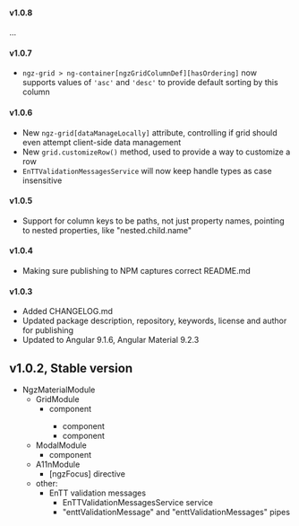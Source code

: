#### v1.0.8

...

#### v1.0.7

- `ngz-grid > ng-container[ngzGridColumnDef][hasOrdering]` now supports values of `'asc'` and `'desc'` to provide default sorting by this column

#### v1.0.6

- New `ngz-grid[dataManageLocally]` attribute, controlling if grid should even attempt client-side data management
- New `grid.customizeRow()` method, used to provide a way to customize a row
- `EnTTValidationMessagesService` will now keep handle types as case insensitive

#### v1.0.5

- Support for column keys to be paths, not just property names, pointing to nested properties, like "nested.child.name"

#### v1.0.4

- Making sure publishing to NPM captures correct README.md

#### v1.0.3

- Added CHANGELOG.md
- Updated package description, repository, keywords, license and author for publishing
- Updated to Angular 9.1.6, Angular Material 9.2.3

## v1.0.2, Stable version

- NgzMaterialModule
  - GridModule
    - <ngz-grid /> component
      - <ngz-grid-actions /> component
      - <ngz-grid-action /> component
  - ModalModule
    - <ngz-modal /> component
  - A11nModule
    - [ngzFocus] directive
  - other:
    - EnTT validation messages
      - EnTTValidationMessagesService service
      - "enttValidationMessage" and "enttValidationMessages" pipes
